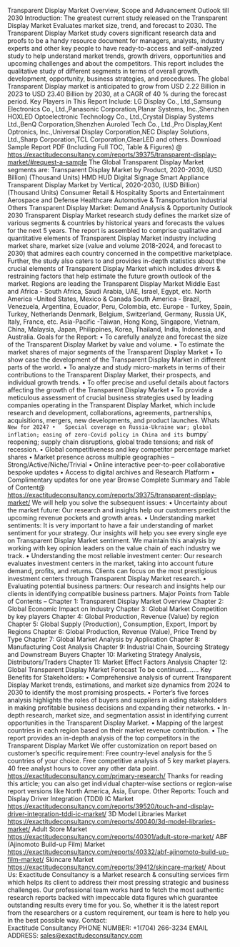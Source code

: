 Transparent Display Market Overview, Scope and Advancement Outlook till 2030 
Introduction:
The greatest current  study released on the Transparent Display Market Evaluates market size, trend, and forecast to 2030. The Transparent Display Market study covers significant research data and proofs to be a handy resource document for managers, analysts, industry experts and other key people to have ready-to-access and self-analyzed study to help understand market trends, growth drivers, opportunities and upcoming challenges and about the competitors. This report includes the qualitative study of different segments in terms of overall growth, development, opportunity, business strategies, and procedures. 
The global Transparent Display market is anticipated to grow from USD 2.22 Billion in 2023 to USD 23.40 Billion by 2030, at a CAGR of 40 % during the forecast period.
Key Players in This Report Include: 
LG Display Co., Ltd.,Samsung Electronics Co., Ltd.,Panasonic Corporation,Planar Systems, Inc.,Shenzhen HOXLED Optoelectronic Technology Co., Ltd.,Crystal Display Systems Ltd.,BenQ Corporation,Shenzhen Auroled Tech Co., Ltd.,Pro Display,Kent Optronics, Inc.,Universal Display Corporation,NEC Display Solutions, Ltd.,Sharp Corporation,TCL Corporation,ClearLED and others.
Download Sample Report PDF (Including Full TOC, Table & Figures) @ 
https://exactitudeconsultancy.com/reports/39375/transparent-display-market/#request-a-sample
The Global Transparent Display Market segments are:
Transparent Display Market by Product, 2020-2030, (USD Billion) (Thousand Units)
HMD
HUD
Digital Signage
Smart Appliance
Transparent Display Market by Vertical, 2020-2030, (USD Billion) (Thousand Units)
Consumer
Retail & Hospitality
Sports and Entertainment
Aerospace and Defense
Healthcare
Automotive & Transportation
Industrial
Others
Transparent Display Market: Demand Analysis & Opportunity Outlook 2030
Transparent Display Market research study defines the market size of various segments & countries by historical years and forecasts the values for the next 5 years. The report is assembled to comprise qualitative and quantitative elements of Transparent Display Market industry including market share, market size (value and volume 2018-2024, and forecast to 2030) that admires each country concerned in the competitive marketplace. Further, the study also caters to and provides in-depth statistics about the crucial elements of Transparent Display Market which includes drivers & restraining factors that help estimate the future growth outlook of the market.
Regions are leading the Transparent Display Market
Middle East and Africa - South Africa, Saudi Arabia, UAE, Israel, Egypt, etc.
North America -United States, Mexico & Canada
South America - Brazil, Venezuela, Argentina, Ecuador, Peru, Colombia, etc.
Europe - Turkey, Spain, Turkey, Netherlands Denmark, Belgium, Switzerland, Germany, Russia UK, Italy, France, etc.
Asia-Pacific -Taiwan, Hong Kong, Singapore, Vietnam, China, Malaysia, Japan, Philippines, Korea, Thailand, India, Indonesia, and Australia.
Goals for the Report:
•	To carefully analyze and forecast the size of the Transparent Display Market by value and volume.
•	To estimate the market shares of major segments of the Transparent Display Market 
•	To show case the development of the Transparent Display Market in different parts of the world.
•	To analyze and study micro-markets in terms of their contributions to the Transparent Display Market, their prospects, and individual growth trends.
•	To offer precise and useful details about factors affecting the growth of the Transparent Display Market 
•	To provide a meticulous assessment of crucial business strategies used by leading companies operating in the Transparent Display Market, which include research and development, collaborations, agreements, partnerships, acquisitions, mergers, new developments, and product launches.
What`s New for 2024?
•	Special coverage on Russia-Ukraine war; global inflation; easing of zero-Covid policy in China and its `bumpy` reopening; supply chain disruptions, global trade tensions; and risk of recession.
•	Global competitiveness and key competitor percentage market shares
•	Market presence across multiple geographies – Strong/Active/Niche/Trivial
•	Online interactive peer-to-peer collaborative bespoke updates
•	Access to digital archives and Research Platform
•	Complimentary updates for one year
Browse Complete Summary and Table of Content@  
https://exactitudeconsultancy.com/reports/39375/transparent-display-market/
We will help you solve the subsequent issues:
•	Uncertainty about the market future: Our research and insights help our customers predict the upcoming revenue pockets and growth areas.
•	Understanding market sentiments: It is very important to have a fair understanding of market sentiment for your strategy. Our insights will help you see every single eye on Transparent Display Market sentiment. We maintain this analysis by working with key opinion leaders on the value chain of each industry we track.
•	Understanding the most reliable investment center: Our research evaluates investment centers in the market, taking into account future demand, profits, and returns. Clients can focus on the most prestigious investment centers through Transparent Display Market research.
•	Evaluating potential business partners: Our research and insights help our clients in identifying compatible business partners.
Major Points from Table of Contents –
Chapter 1: Transparent Display Market Overview
Chapter 2: Global Economic Impact on Industry
Chapter 3: Global Market Competition by key players
Chapter 4: Global Production, Revenue (Value) by region
Chapter 5: Global Supply (Production), Consumption, Export, Import by Regions
Chapter 6: Global Production, Revenue (Value), Price Trend by Type
Chapter 7: Global Market Analysis by Application
Chapter 8: Manufacturing Cost Analysis
Chapter 9: Industrial Chain, Sourcing Strategy and Downstream Buyers
Chapter 10: Marketing Strategy Analysis, Distributors/Traders
Chapter 11: Market Effect Factors Analysis
Chapter 12: Global Transparent Display Market Forecast
To be continued…….
Key Benefits for Stakeholders:
•	Comprehensive analysis of current Transparent Display Market trends, estimations, and market size dynamics from 2024 to 2030 to identify the most promising prospects.
•	Porter’s five forces analysis highlights the roles of buyers and suppliers in aiding stakeholders in making profitable business decisions and expanding their networks.
•	In-depth research, market size, and segmentation assist in identifying current opportunities in the Transparent Display Market.
•	Mapping of the largest countries in each region based on their market revenue contribution.
•	The report provides an in-depth analysis of the top competitors in the Transparent Display Market
We offer customization on report based on customer’s specific requirement:
Free country-level analysis for the 5 countries of your choice.
Free competitive analysis of 5 key market players.
40 free analyst hours to cover any other data point.
https://exactitudeconsultancy.com/primary-research/
Thanks for reading this article; you can also get individual chapter-wise sections or region-wise report versions like North America, Asia, Europe.
Other Reports:
Touch and Display Driver Integration (TDDI) IC Market
https://exactitudeconsultancy.com/reports/39520/touch-and-display-driver-integration-tddi-ic-market/
3D Model Libraries Market
https://exactitudeconsultancy.com/reports/40040/3d-model-libraries-market/
Adult Store Market
https://exactitudeconsultancy.com/reports/40301/adult-store-market/
ABF (Ajinomoto Build-up Film) Market
https://exactitudeconsultancy.com/reports/40332/abf-ajinomoto-build-up-film-market/
Skincare Market
https://exactitudeconsultancy.com/reports/39412/skincare-market/
About Us:
Exactitude Consultancy is a Market research & consulting services firm which helps its client to address their most pressing strategic and business challenges. Our professional team works hard to fetch the most authentic research reports backed with impeccable data figures which guarantee outstanding results every time for you. So, whether it is the latest report from the researchers or a custom requirement, our team is here to help you in the best possible way.
Contact:  
Exactitude Consultancy
PHONE NUMBER: +1(704) 266-3234
EMAIL ADDRESS: sales@exactitudeconsultancy.com
